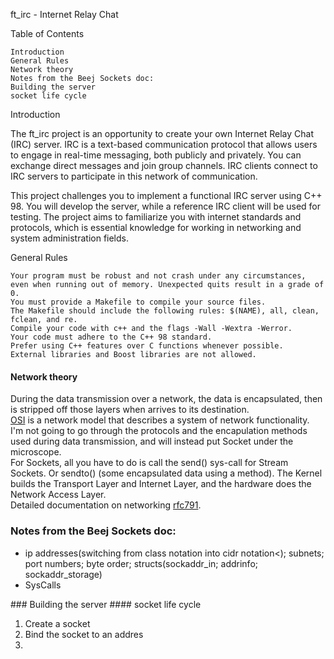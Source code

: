ft_irc - Internet Relay Chat

Table of Contents

    Introduction
    General Rules
    Network theory
    Notes from the Beej Sockets doc:
    Building the server
    socket life cycle

Introduction

The ft_irc project is an opportunity to create your own Internet Relay Chat (IRC) server. IRC is a text-based communication protocol that allows users to engage in real-time messaging, both publicly and privately. You can exchange direct messages and join group channels. IRC clients connect to IRC servers to participate in this network of communication.

This project challenges you to implement a functional IRC server using C++ 98. You will develop the server, while a reference IRC client will be used for testing. The project aims to familiarize you with internet standards and protocols, which is essential knowledge for working in networking and system administration fields.


General Rules

    Your program must be robust and not crash under any circumstances, even when running out of memory. Unexpected quits result in a grade of 0.
    You must provide a Makefile to compile your source files.
    The Makefile should include the following rules: $(NAME), all, clean, fclean, and re.
    Compile your code with c++ and the flags -Wall -Wextra -Werror.
    Your code must adhere to the C++ 98 standard.
    Prefer using C++ features over C functions whenever possible.
    External libraries and Boost libraries are not allowed.

#### Network theory
During the data transmission over a network, the data is encapsulated, then is stripped off those layers when arrives to its destination.  
<a href="https://www.cloudflare.com/learning/ddos/glossary/open-systems-interconnection-model-osi/">OSI</a> is a network model that describes a system of network functionality.  
I'm not going to go through the protocols and the encapulation methods used during data transmission, and will instead put Socket under the microscope.  
For Sockets, all you have to do is call the send() sys-call for Stream Sockets. Or sendto() (some encapsulated data using a method). The Kernel builds the Transport Layer and Internet Layer, and the hardware does the Network Access Layer.  
Detailed documentation on networking <a href="https://datatracker.ietf.org/doc/html/rfc792">rfc791</a>.
### Notes from the Beej Sockets doc:
<ul>
    <li>ip addresses(switching from class notation into cidr notation<); subnets; port numbers; byte order; structs(sockaddr_in; addrinfo; sockaddr_storage)</li>
    <li>SysCalls</li>
</ul>
### Building the server
#### socket life cycle
<ol>
    <li>Create a socket</li>
    <li>Bind the socket to an addres</li>
    <li></li>
</ol>

